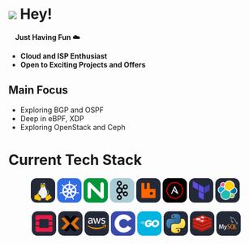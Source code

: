 <h1><img src="https://emojis.slackmojis.com/emojis/images/1531849430/4246/blob-sunglasses.gif?1531849430" width="45"/> Hey!</h1>

<b>
&nbsp;&nbsp;&nbsp;&nbsp;Just Having Fun ☁️

* Cloud and ISP Enthusiast
* Open to Exciting Projects and Offers
</b> 

## Main Focus 
* Exploring BGP and OSPF
* Deep in eBPF, XDP
* Exploring OpenStack and Ceph

# Current Tech Stack
<p align="center">
  <a>
   
   <img src="https://github.com/tandpfun/skill-icons/blob/main/icons/Linux-Dark.svg" width="48" title="Linux">
   <img src="https://github.com/tandpfun/skill-icons/blob/main/icons/Kubernetes.svg" width="48" title="Kubernetes">
   <img src="https://github.com/tandpfun/skill-icons/blob/main/icons/Nginx.svg" width="48" title="Nginx">
   <img src="https://github.com/tandpfun/skill-icons/blob/main/icons/Kafka.svg" width="48" title="Kafka">
   <img src="https://github.com/tandpfun/skill-icons/blob/main/icons/RabbitMQ-Dark.svg" width="48" title="RabbitMQ">
   <img src="https://github.com/tandpfun/skill-icons/blob/main/icons/Ansible.svg" width="48" title="Ansible">
   <img src="https://github.com/tandpfun/skill-icons/blob/main/icons/Terraform-Dark.svg" width="48" title="Terraform">
   <img src="https://github.com/LelouchFR/skill-icons/blob/main/assets/elasticsearch-auto.svg" width="48" title="Elasticsearch">
   <img src="" width="48" title="">
 </a>
</p>

<p align="center">
  <a>
   <img src="https://github.com/tandpfun/skill-icons/blob/main/icons/OpenStack-Dark.svg" width="48" title="OpenStack">
   <img src="https://github.com/LelouchFR/skill-icons/blob/main/assets/proxmox-auto.svg" width="48" title="Proxmox">
   <img src="https://github.com/tandpfun/skill-icons/blob/main/icons/AWS-Dark.svg" width="48" title="AWS">
   <img src="https://github.com/tandpfun/skill-icons/blob/main/icons/C.svg" width="48" title="C">
   <img src="https://github.com/tandpfun/skill-icons/blob/main/icons/GoLang.svg" width="48" title="GoLang">
   <img src="https://github.com/tandpfun/skill-icons/blob/main/icons/Python-Dark.svg" width="48"  title="Python">
   <img src="https://github.com/tandpfun/skill-icons/blob/main/icons/Redis-Dark.svg" width="48" title="Redis">
   <img src="https://github.com/tandpfun/skill-icons/blob/main/icons/MySQL-Dark.svg" width="48" title="MySQL">
<!--
   <img src="https://github.com/tandpfun/skill-icons/blob/main/icons/Docker.svg" width="48" title="Docker">
   <img src="https://github.com/tandpfun/skill-icons/blob/main/icons/Bash-Dark.svg" width="48" title="bash">
   <img src="https://github.com/LelouchFR/skill-icons/blob/main/assets/helm-auto.svg" width="48" title="Helm">
   <img src="https://github.com/tandpfun/skill-icons/blob/main/icons/Cloudflare-Dark.svg" width="48" title="Cloudflare">
   <img src="https://github.com/tandpfun/skill-icons/blob/main/icons/GitLab-Dark.svg" width="48" title="GitLab">
   <img src="https://github.com/tandpfun/skill-icons/blob/main/icons/Grafana-Dark.svg" width="48" title="Grafana">
   <img src="https://github.com/tandpfun/skill-icons/blob/main/icons/Prometheus.svg" width="48" title="Prometheus">
   <img src="https://user-images.githubusercontent.com/25181517/192107854-765620d7-f909-4953-a6da-36e1ef69eea6.png" width="48" title="HTTP">
   <img src="https://user-images.githubusercontent.com/25181517/192107858-fe19f043-c502-4009-8c47-476fc89718ad.png" width="48" title="REST">
   <img src="https://user-images.githubusercontent.com/25181517/187070862-03888f18-2e63-4332-95fb-3ba4f2708e59.png" width="48" title="websocket	">
   <img src="https://user-images.githubusercontent.com/25181517/192107855-e669c777-9172-49c5-b7e0-404e29df0fee.png" width="48" title="gRPC"> -->
  </a>
</p>

<h4 align="center">



<!--</h4>
<div align="center">
    <a href="https://github.com/SamanKhalife" title="Go to Source">
      <img width=400 src="https://github-readme-stats.vercel.app/api?username=SamanKhalife&show_icons=true&theme=dark&hide_border=true" />
    </a>
</div>
-->
